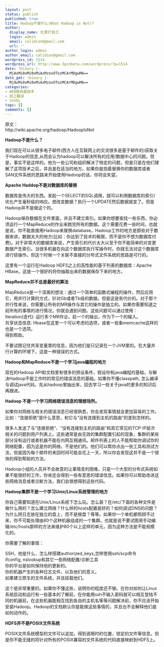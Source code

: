 ```yaml
---
layout: post
status: publish
published: true
title: Hadoop不是什么(What Hadoop is Not)?
author:
  display_name: 北漂IT民工
  login: admin
  email: calidion@gmail.com
  url: ''
author_login: admin
author_email: calidion@gmail.com
wordpress_id: 1514
wordpress_url: http://www.3gcnbeta.com/wordpress/?p=1514
date: !binary |-
  MjAxMi0xMi0xMiAxMzoxOTozMCArMDgwMA==
date_gmt: !binary |-
  MjAxMi0xMi0xMiAxMzoxOTozMCArMDgwMA==
categories:
- WEB服务器技术
- 民工翻译
- noSQL
tags: []
comments: []
---
```

<p>原文：<br />
http://wiki.apache.org/hadoop/HadoopIsNot</p>
<p><strong>Hadoop不是什么？</strong></p>
<p>我们现在可以从很多电子邮件(西方人在互联网上的交流很多是基于邮件的)获取关于Hadoop的信息,从而会认为hadoop可以解决所有的应用/数据中心的问题。但是，事实不是这样的。他为一些公司和组织解决了特定的问题，但是只是在他们理解了这项技术之后，并且是在适当的地方。如果你是抱着替换你的数据库或者SAN文件系统的思路来开始使用Hadoop的话，你将会失望。</p>
<p><strong>Apache Haddop不是对数据库的替换</strong></p>
<p>数据库是伟大的东西。发起一个SELECT的SQL调用，就可以利用数据库的索引/优化产生毫秒级的响应。想改变数据？执行一个UPDATE然后数据就变了。但是Hadoop并不是做这个的。</p>
<p>Hadoop保存数据在文件里面，并且不建立索引。如果你想要查找一些东西，你必须运行一个MapReduce的作业来跑完所有的数据。这个需要花费一些时间，也就是说，你不能直接用Hadoop来替换database。Hadoop工作的地方是那些对于数据来讲，数据太大的地方(比如：你达到了技术的极限，而不是你不想为数据库付费)。对于非常大的数据库来说，产生索引的代价太大以至于你不能简单的对变更数据产生索引。当很多机器在向这个数据库执行写操作时，你就无法对这个数据库进行锁操作。但这个时候一个关联不直接的分布式文件系统的思路是可行的。</p>
<p>这里有一个运行在Hadoop HDFS之上的高性能的基于列表的数据库：Apache HBase。这是一个很好的将你抽取出来的数据保存下来的地方。</p>
<p><strong>MapReduce并不总是最好的算法</strong></p>
<p>MapReduce是一个深奥的想法：通过一个简单的函数式编程的操作，然后应用它，用并行计算的方式，针对Gb或者Tb级的数据。但是这是有代价的。对于那个并行性来说，你需要让所有的MR操作与其它的操作是独立的。如果你需要知道之前所有的事情的进行情况，你就会遇到问题。这些问题可以通过使用：<br />
Iteration(迭代): 运行多个MR作业，前一个的输出，作为下一个的输入。<br />
共享状态信息: Hbase在这里一个可以考虑的选项，或者一些象memcache这样的也是一个选项。<br />
得到帮助。</p>
<p>不要试图记住共享变量里的信息，因为他们是只记录在一个JVM里的。在大量并行计算的环境下，这是一种错误的方式。</p>
<p><strong>Hadoop和MapReduce不是一个学习java编程的地方</strong></p>
<p>现在的Hadoop API和文档里有很多的预设条件，假设你有java编程的基础，与解决Hadoop不能工作时的常见的错误消息的基础。如果你不懂classpath, 怎么编译与调试java代码，先从hadoop里抽出来，回去学习一些关于java的更多的知识后再跟进。</p>
<p><strong>Hadoop 不是一个学习网络错误消息的理想场所。</strong></p>
<p>如果你对网络与相关的错误消息已经很熟悉，你会发现事情就会更加容易的工作。比如：&ldquo;连接拒绝&rdquo;是什么意思，和它与&ldquo;没有连接到主机的路由&rdquo;的差别怎样的。</p>
<p>很多人发送了与&ldquo;连接拒绝&rdquo;、&ldquo;没有连接到主机的路由&rdquo;和其它常见的TCP-IP层次相关的问题到用户列表上。这些通常是由无效的集群配置引起的现象，集群的某些部分没有运行或者机器不能在内网互相通讯。邮件列表上的人不能帮助你调试你的网络配置，因为这是你的网络，不是他们的。他们可以帮你点出一些工具和测试方法，但是因为每个邮件的来回时间可能会花上一天，所以你会发现这并不是一个很快的得到帮助的方法。</p>
<p>Hadoop小组的人员并不会故意的让事情变的困难，只是一个大型的分布式系统如果不能很好的工作，你肯定会得到一些有意思的错误信息。如果你可以帮助改进这些网络消息或者诊断方法，我们会很想得到这些代码。</p>
<p><strong>Hadoop集群不是一个学习Unix/Linux系统管理的地方</strong></p>
<p>你自己需要知道在Unix/Linux系统下怎么玩。怎么装？在/etc/下面的各种文件是做什么用的？怎么建立网络？什么样的hosts配置是好的？如何调试DNS的问题？为什么把日志放在独立的盘上，而不是根盘？等等。如果你一个单机都照顾不过来，你不可能处理由80个这种机器组成的一个集群。也就是说不要试图用手动编辑/etc/hosts那样的方法来维护80个以上这样的单元，因为这种方法是不能规模化的。</p>
<p>你需要了解的事情：</p>
<p>SSH，他是什么，怎么样搭建authorized_keys,怎样使用ssh/scp命令<br />
ifconfig, nslookup和其它一些网络配置/诊断工具<br />
你的平台是如何保持他的更新的。<br />
你的机器产生的各种日志文件，以及他们的意义。<br />
如果建立原生的文件系统，并且挂载他们。</p>
<p>这个是非常重要的。如果你不懂这些，说明你的程度还不够。在你对如何让Linux系统启动和运行有一些基本的了解前，在你能用ssh不输入密码就可以相互登陆不同的机器前，在这些机器能相互找到各自的主机名等等问题解决前，你不应该开始安装Hadoop。Hadoop的文档默认你是能做这些事情的，并且也不会解释他们是如何动作的。</p>
<p><strong>HDFS并不是POSIX文件系统</strong></p>
<p>POSIX文件系统模型的文件可以追加，得到调用时的位置，锁定的文件等信息。但是你不能无缝的将针对所有的POSIX兼容的文件系统的代码直接映射到HDFS上。</p>
